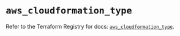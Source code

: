 # `aws_cloudformation_type`

Refer to the Terraform Registry for docs: [`aws_cloudformation_type`](https://registry.terraform.io/providers/hashicorp/aws/5.82.2/docs/resources/cloudformation_type).
